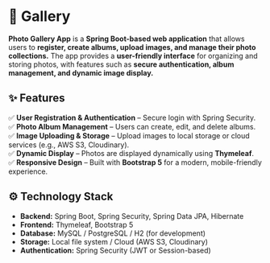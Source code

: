 
# 📸 Gallery  

**Photo Gallery App** is a **Spring Boot-based web application** that allows users to **register, create albums, upload images, and manage their photo collections.** The app provides a **user-friendly interface** for organizing and storing photos, with features such as **secure authentication, album management, and dynamic image display.**  

## ✨ Features  
✅ **User Registration & Authentication** – Secure login with Spring Security.  
✅ **Photo Album Management** – Users can create, edit, and delete albums.  
✅ **Image Uploading & Storage** – Upload images to local storage or cloud services (e.g., AWS S3, Cloudinary).  
✅ **Dynamic Display** – Photos are displayed dynamically using **Thymeleaf**.  
✅ **Responsive Design** – Built with **Bootstrap 5** for a modern, mobile-friendly experience.  

## ⚙ Technology Stack  
- **Backend:** Spring Boot, Spring Security, Spring Data JPA, Hibernate  
- **Frontend:** Thymeleaf, Bootstrap 5  
- **Database:** MySQL / PostgreSQL / H2 (for development)  
- **Storage:** Local file system / Cloud (AWS S3, Cloudinary)  
- **Authentication:** Spring Security (JWT or Session-based)  


